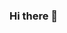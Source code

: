 ### Hi there 👋

<!--
**wavy0/wavy0** is a ✨ _special_ ✨ repository because its `README.md` (this file) appears on your GitHub profile.

Here are some ideas to get you started:

- 🔭 I’m currently working on spoonbot
- 🌱 I’m currently learning nodejs
- 👯 I’m looking to collaborate on lobby bots
- 🤔 I’m looking for help with somebody idk
- 💬 Ask me about lobby bots
- 📫 How to reach me: big brain pepe#1649 on discord
- 😄 Pronouns: big brain
- ⚡ Fun fact: fnbr was made in 1985
-->
